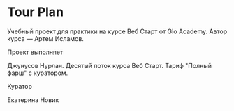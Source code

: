 # Tour Plan
Учебный проект для практики на курсе Веб Старт от Glo Academy. Автор курса — Артем Исламов.

Проект выполняет

Джунусов Нурлан. Десятый поток курса Веб Старт. Тариф "Полный фарш" с куратором.

Куратор

Екатерина Новик